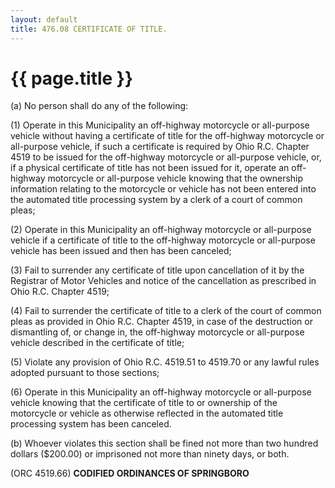 ```yaml
---
layout: default 
title: 476.08 CERTIFICATE OF TITLE.
---
```


{{ page.title }}
================

​(a) No person shall do any of the following:

​(1) Operate in this Municipality an off-highway motorcycle or
all-purpose vehicle without having a certificate of title for the
off-highway motorcycle or all-purpose vehicle, if such a certificate is
required by Ohio R.C. Chapter 4519 to be issued for the off-highway
motorcycle or all-purpose vehicle, or, if a physical certificate of
title has not been issued for it, operate an off-highway motorcycle or
all-purpose vehicle knowing that the ownership information relating to
the motorcycle or vehicle has not been entered into the automated title
processing system by a clerk of a court of common pleas;

​(2) Operate in this Municipality an off-highway motorcycle or
all-purpose vehicle if a certificate of title to the off-highway
motorcycle or all-purpose vehicle has been issued and then has been
canceled;

​(3) Fail to surrender any certificate of title upon cancellation of it
by the Registrar of Motor Vehicles and notice of the cancellation as
prescribed in Ohio R.C. Chapter 4519;

​(4) Fail to surrender the certificate of title to a clerk of the court
of common pleas as provided in Ohio R.C. Chapter 4519, in case of the
destruction or dismantling of, or change in, the off-highway motorcycle
or all-purpose vehicle described in the certificate of title;

​(5) Violate any provision of Ohio R.C. 4519.51 to 4519.70 or any lawful
rules adopted pursuant to those sections;

​(6) Operate in this Municipality an off-highway motorcycle or
all-purpose vehicle knowing that the certificate of title to or
ownership of the motorcycle or vehicle as otherwise reflected in the
automated title processing system has been canceled.

​(b) Whoever violates this section shall be fined not more than two
hundred dollars (\$200.00) or imprisoned not more than ninety days, or
both.

(ORC 4519.66) **CODIFIED ORDINANCES OF SPRINGBORO**
